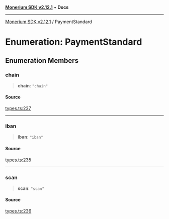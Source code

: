 [**Monerium SDK v2.12.1**](../README.md) • **Docs**

---

[Monerium SDK v2.12.1](../README.md) / PaymentStandard

# Enumeration: PaymentStandard

## Enumeration Members

### chain

> **chain**: `"chain"`

#### Source

[types.ts:237](https://github.com/monerium/js-monorepo/blob/5fda91f95d4a7935be7ec580e05eb73520a9a0dd/packages/sdk/src/types.ts#L237)

---

### iban

> **iban**: `"iban"`

#### Source

[types.ts:235](https://github.com/monerium/js-monorepo/blob/5fda91f95d4a7935be7ec580e05eb73520a9a0dd/packages/sdk/src/types.ts#L235)

---

### scan

> **scan**: `"scan"`

#### Source

[types.ts:236](https://github.com/monerium/js-monorepo/blob/5fda91f95d4a7935be7ec580e05eb73520a9a0dd/packages/sdk/src/types.ts#L236)
